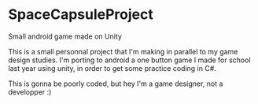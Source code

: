 # SpaceCapsuleProject
Small android game made on Unity

This is a small personnal project that I'm making in parallel to my game design studies. I'm porting to android a one button game I made
for school last year using unity, in order to get some practice coding in C#.

This is gonna be poorly coded, but hey I'm a game designer, not a developper :)
